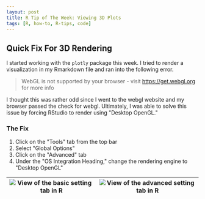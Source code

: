 ```yaml
---
layout: post
title: R Tip of The Week: Viewing 3D Plots
tags: [R, how-to, R-tips, code]
---
```


## Quick Fix For 3D Rendering 

I started working with the `plotly` package this week. I tried to render a visualization in my Rmarkdown file and ran into the following error.



> WebGL is not supported by your browser - visit https://get.webgl.org for more info



I thought this was rather odd since I went to the webgl website and my browser passed the check for webgl. Ultimately, I was able to solve this issue by forcing RStudio to render using "Desktop OpenGL."



### The Fix

1. Click on the "Tools" tab from the top bar
2. Select "Global Options"
3. Click on the "Advanced" tab
4. Under the "OS Integration Heading," change the rendering engine to "Desktop OpenGL"



| ![View of the basic setting tab in R](C:\Users\Jake\Documents\JakeC007.github.io\assets\img\R_3D_Settings-1.PNG) | ![View of the advanced setting tab in R](C:\Users\Jake\Documents\JakeC007.github.io\assets\img\R_3D_Settings-2.PNG) |
| :----------------------------------------------------------: | ------------------------------------------------------------ |

